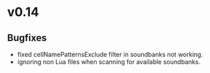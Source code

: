 # v0.14

## Bugfixes
- fixed cellNamePatternsExclude filter in soundbanks not working.
- ignoring non Lua files when scanning for available soundbanks.